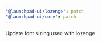 ```yaml
---
'@launchpad-ui/lozenge': patch
'@launchpad-ui/core': patch
---
```


Update font sizing used with lozenge
